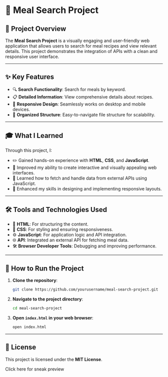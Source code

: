 # 🌟 Meal Search Project

## 📖 Project Overview

The **Meal Search Project** is a visually engaging and user-friendly web application that allows users to search for meal recipes and view relevant details. This project demonstrates the integration of APIs with a clean and responsive user interface.

---

## ✨ Key Features

- 🔍 **Search Functionality**: Search for meals by keyword.
- 📋 **Detailed Information**: View comprehensive details about recipes.
- 📱 **Responsive Design**: Seamlessly works on desktop and mobile devices.
- 📂 **Organized Structure**: Easy-to-navigate file structure for scalability.

---

## 🎓 What I Learned

Through this project, I:

- ✏️ Gained hands-on experience with **HTML**, **CSS**, and **JavaScript**.
- 🎨 Improved my ability to create interactive and visually appealing web interfaces.
- 🔗 Learned how to fetch and handle data from external APIs using JavaScript.
- 📐 Enhanced my skills in designing and implementing responsive layouts.

---

## 🛠️ Tools and Technologies Used

- 📝 **HTML**: For structuring the content.
- 🎨 **CSS**: For styling and ensuring responsiveness.
- ⚙️ **JavaScript**: For application logic and API integration.
- 🌐 **API**: Integrated an external API for fetching meal data.
- 🛠️ **Browser Developer Tools**: Debugging and improving performance.

---

## 🚀 How to Run the Project

1. **Clone the repository**:

   ```bash
   git clone https://github.com/yourusername/meal-search-project.git
   ```

2. **Navigate to the project directory**:

   ```bash
   cd meal-search-project
   ```

3. **Open `index.html` in your web browser**:
   ```bash
   open index.html
   ```

---

## 📜 License

This project is licensed under the **MIT License**.

Click here for sneak preview
